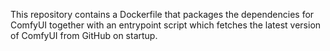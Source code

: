 This repository contains a Dockerfile that packages the dependencies for ComfyUI together with an entrypoint script which fetches the latest version of ComfyUI from GitHub on startup.
